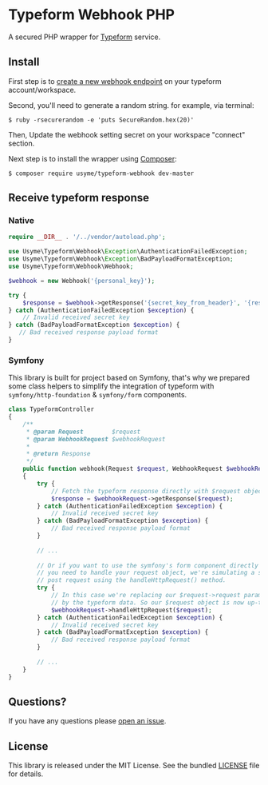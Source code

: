 # Typeform Webhook PHP
A secured PHP wrapper for [Typeform](https://developer.typeform.com/) service.

## Install
First step is to [create a new webhook endpoint](https://www.typeform.com/help/webhooks/) on your typeform account/workspace.

Second, you'll need to generate a random string. for example, via terminal:
```
$ ruby -rsecurerandom -e 'puts SecureRandom.hex(20)'
```

Then, Update the webhook setting secret on your workspace "connect" section.

Next step is to install the wrapper using [Composer](http://getcomposer.org/):
```
$ composer require usyme/typeform-webhook dev-master
```

## Receive typeform response

### Native

```php
require __DIR__ . '/../vendor/autoload.php';

use Usyme\Typeform\Webhook\Exception\AuthenticationFailedException;
use Usyme\Typeform\Webhook\Exception\BadPayloadFormatException;
use Usyme\Typeform\Webhook\Webhook;

$webhook = new Webhook('{personal_key}');

try {
    $response = $webhook->getResponse('{secret_key_from_header}', '{response_payload}');
} catch (AuthenticationFailedException $exception) {
    // Invalid received secret key
} catch (BadPayloadFormatException $exception) {
   // Bad received response payload format
}
```

### Symfony

This library is built for project based on Symfony, that's why we prepared some class helpers to simplify the integration of typeform with `symfony/http-foundation` & `symfony/form` components.

```php
class TypeformController
{
    /**
     * @param Request        $request
     * @param WebhookRequest $webhookRequest
     *
     * @return Response
     */
    public function webhook(Request $request, WebhookRequest $webhookRequest): Response
    {
        try {
            // Fetch the typeform response directly with $request object.
            $response = $webhookRequest->getResponse($request);
        } catch (AuthenticationFailedException $exception) {
            // Invalid received secret key
        } catch (BadPayloadFormatException $exception) {
            // Bad received response payload format
        }
        
        // ...
        
        // Or if you want to use the symfony's form component directly
        // you need to handle your request object, we're simulating a simple
        // post request using the handleHttpRequest() method.
        try {
            // In this case we're replacing our $request->request parameters
            // by the typeform data. So our $request object is now up-to-date :)
            $webhookRequest->handleHttpRequest($request);
        } catch (AuthenticationFailedException $exception) {
            // Invalid received secret key
        } catch (BadPayloadFormatException $exception) {
            // Bad received response payload format
        }
        
        // ...
    }
}
```

## Questions?

If you have any questions please [open an issue](https://github.com/usyme/typeform-webhook/issues/new).

## License

This library is released under the MIT License. See the bundled [LICENSE](https://github.com/usyme/typeform-webhook/blob/master/LICENSE) file for details.